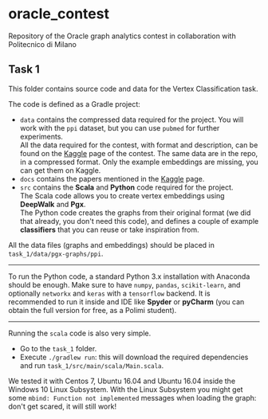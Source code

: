 # oracle_contest
Repository of the Oracle graph analytics contest in collaboration with Politecnico di Milano

## Task 1

This folder contains source code and data for the Vertex Classification task.

The code is defined as a Gradle project:
* `data` contains the compressed data required for the project. You will work with the `ppi` dataset, but you can use `pubmed` for further experiments.   
All the data required for the contest, with format and description, can be found on the [Kaggle](https://www.kaggle.com/c/oracle-polimi-contest/data) page of the contest. The same data are in the repo, in a compressed format. Only the example embeddings are missing, you can get them on Kaggle.
* `docs` contains the papers mentioned in the [Kaggle](https://www.kaggle.com/c/oracle-polimi-contest#Documents) page.
* `src` contains the **Scala** and **Python** code required for the project.  
The Scala code allows you to create vertex embeddings using **DeepWalk** and **Pgx**.  
The Python code creates the graphs from their original format (we did that already, you don't need this code), and defines a couple of example **classifiers** that you can reuse or take inspiration from.

All the data files (graphs and embeddings) should be placed in `task_1/data/pgx-graphs/ppi`.


***

To run the Python code, a standard Python 3.x installation with Anaconda should be enough. 
Make sure to have `numpy`, `pandas`, `scikit-learn`, and optionally `networkx` and `keras` with a `tensorflow` backend.
It is recommended to run it inside and IDE like **Spyder** or **pyCharm** (you can obtain the full version for free, as a Polimi student).

***

Running the `scala` code is also very simple.
* Go to the `task_1` folder.
* Execute `./gradlew run`: this will download the required dependencies and run `task_1/src/main/scala/Main.scala`.

We tested it with Centos 7, Ubuntu 16.04 and Ubuntu 16.04 inside the Windows 10 Linux Subsystem.
With the Linux Subsystem you might get some `mbind: Function not implemented` messages when loading the graph: don't get scared, it will still work!
